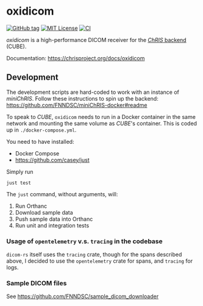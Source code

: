 # oxidicom

[![GitHub tag](https://img.shields.io/github/v/tag/FNNDSC/oxidicom?filter=v*.*.*&label=version)](https://github.com/FNNDSC/oxidicom/pkgs/container/oxidicom)
[![MIT License](https://img.shields.io/github/license/fnndsc/oxidicom)](https://github.com/FNNDSC/oxidicom/blob/master/LICENSE)
[![CI](https://github.com/FNNDSC/oxidicom/actions/workflows/ci.yml/badge.svg)](https://github.com/FNNDSC/oxidicom/actions/workflows/ci.yml)

_oxidicom_ is a high-performance DICOM receiver for the
[_ChRIS_ backend](https://github.com/FNNDSC/ChRIS_ultron_backEnd) (CUBE).

Documentation: https://chrisproject.org/docs/oxidicom

## Development

The development scripts are hard-coded to work with an instance of _miniChRIS_.
Follow these instructions to spin up the backend: 
https://github.com/FNNDSC/miniChRIS-docker#readme

To speak to _CUBE_, `oxidicom` needs to run in a Docker container in the same network and mounting
the same volume as _CUBE_'s container. This is coded up in `./docker-compose.yml`.

You need to have installed:

- Docker Compose
- https://github.com/casey/just

Simply run

```shell
just test
```

The `just` command, without arguments, will:

1. Run Orthanc
2. Download sample data
3. Push sample data into Orthanc
4. Run unit and integration tests

### Usage of `opentelemetry` v.s. `tracing` in the codebase

`dicom-rs` itself uses the `tracing` crate, though for the spans described above,
I decided to use the `opentelemetry` crate for spans, and `tracing` for logs.

### Sample DICOM files

See https://github.com/FNNDSC/sample_dicom_downloader
